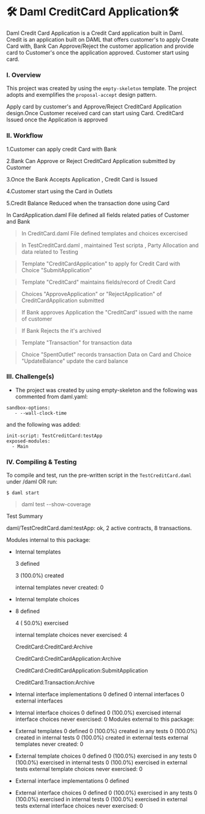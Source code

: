 # 🛠️ Daml CreditCard Application🛠️ 
Daml Credit Card Application is a Credit Card application built in Daml.
Credit is an application built on DAML that offers 
customer's to apply Create Card with, Bank Can Approve/Reject the customer application and provide card to Customer's once the application approved. Customer start using card.

### I. Overview 
This project was created by using the `empty-skeleton` template. The project adopts and exemplifies the `proposal-accept` design pattern. 

Apply card by customer's and Approve/Reject CreditCard Application design.Once Customer received card can start using Card. CreditCard Issued once the Application is approved

### II. Workflow
  1.Customer can apply credit Card with Bank 
  
  2.Bank Can Approve or Reject CreditCard Application submitted by Customer
  
  3.Once the Bank Accepts Application , Credit Card is Issued
  
  4.Customer start using the Card in Outlets 
  
  5.Credit Balance Reduced when the transaction done using Card

  In CardApplication.daml File defined all fields related paties of Customer and Bank
  
> In CreditCard.daml File defined templates and choices excercised

> In TestCreditCard.daml , maintained Test scripta , Party Allocation and data related to Testing

> Template "CreditCardApplication" to apply for Credit Card with Choice "SubmitApplication"

> Template "CreditCard" maintains fields/record of Credit Card

> Choices "ApproveApplication" or "RejectApplication" of CreditCardApplication submitted

> If Bank approves Application the "CreditCard" issued with the name of customer

> If Bank Rejects the it's archived

> Template "Transaction" for  transaction data

> Choice "SpentOutlet" records transaction Data on Card and Choice "UpdateBalance" update the card balance

### III. Challenge(s)
* The project was created by using empty-skeleton and the following was commented from daml.yaml:
```
sandbox-options:
   - --wall-clock-time
```
and the following was added:

```
init-script: TestCreditCard:testApp
exposed-modules:
  - Main
```

### IV. Compiling & Testing
To compile and test, run the pre-written script in the `TestCreditCard.daml` under /daml OR run:
```
$ daml start
```

> daml test --show-coverage

Test Summary

daml/TestCreditCard.daml:testApp: ok, 2 active contracts, 8 transactions.

Modules internal to this package:
- Internal templates
  
  3 defined
  
  3 (100.0%) created
  
  internal templates never created: 0
  
- Internal template choices
- 
  8 defined
  
  4 ( 50.0%) exercised
  
  internal template choices never exercised: 4
  
    CreditCard:CreditCard:Archive
  
    CreditCard:CreditCardApplication:Archive
  
    CreditCard:CreditCardApplication:SubmitApplication
  
    CreditCard:Transaction:Archive
  
- Internal interface implementations
  0 defined
    0 internal interfaces
    0 external interfaces
- Internal interface choices
  0 defined
  0 (100.0%) exercised
  internal interface choices never exercised: 0
Modules external to this package:
- External templates
  0 defined
  0 (100.0%) created in any tests
  0 (100.0%) created in internal tests
  0 (100.0%) created in external tests
  external templates never created: 0
- External template choices
  0 defined
  0 (100.0%) exercised in any tests
  0 (100.0%) exercised in internal tests
  0 (100.0%) exercised in external tests
  external template choices never exercised: 0
- External interface implementations
  0 defined
- External interface choices
  0 defined
  0 (100.0%) exercised in any tests
  0 (100.0%) exercised in internal tests
  0 (100.0%) exercised in external tests
  external interface choices never exercised: 0

